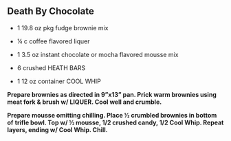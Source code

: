 ## Death By Chocolate



- 1 19.8 oz pkg fudge brownie mix
- ¼ c coffee flavored liquer

- 1 3.5 oz instant chocolate or mocha flavored mousse mix
- 6 crushed HEATH BARS
- 1 12 oz container COOL WHIP

**Prepare brownies as directed in 9”x13” pan. Prick warm brownies using
meat fork & brush w/ LIQUER. Cool well and crumble.**

**Prepare mousse omitting chilling. Place ½ crumbled brownies in bottom of** **trifle bowl. Top w/ ½ mousse, 1/2 crushed candy, 1/2 Cool Whip. Repeat layers, ending w/ Cool Whip. Chill.**